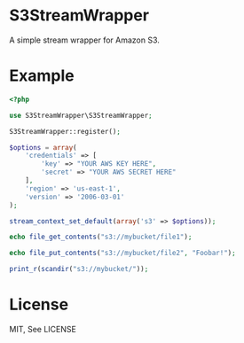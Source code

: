 # S3StreamWrapper #

A simple stream wrapper for Amazon S3.

Example
=======

``` php
<?php

use S3StreamWrapper\S3StreamWrapper;

S3StreamWrapper::register();

$options = array(
    'credentials' => [
        'key' => "YOUR AWS KEY HERE",
        'secret' => "YOUR AWS SECRET HERE"
    ],
    'region' => 'us-east-1',
    'version' => '2006-03-01'
);

stream_context_set_default(array('s3' => $options));

echo file_get_contents("s3://mybucket/file1");

echo file_put_contents("s3://mybucket/file2", "Foobar!");

print_r(scandir("s3://mybucket/"));
```

License
=======

MIT, See LICENSE
